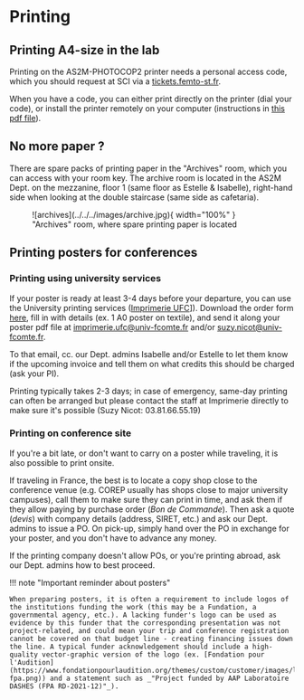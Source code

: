 # Printing

## Printing A4-size in the lab 

Printing on the AS2M-PHOTOCOP2 printer needs a personal access code, which you should request at SCI via a [tickets.femto-st.fr](tickets.femto-st.fr). 

When you have a code, you can either print directly on the printer (dial your code), or install the printer remotely on your computer (instructions in [this pdf file](../../downloads/install_printer.pdf)). 

## No more paper ? 

There are spare packs of printing paper in the "Archives" room, which you can access with your room key. The archive room is located in the AS2M Dept. on the mezzanine, floor 1 (same floor as Estelle & Isabelle), right-hand side when looking at the double staircase (same side as cafetaria). 

<figure markdown>
  ![archives](../../../images/archive.jpg){ width="100%" }
  <figcaption>"Archives" room, where spare printing paper is located</figcaption>
</figure>



## Printing posters for conferences

### Printing using university services

If your poster is ready at least 3-4 days before your departure, you can use the University printing services ([Imprimerie UFC](https://www.univ-fcomte.fr/les-services-administratifs/imprimerie)]). Download the order form [here](../../downloads/Formulaire_Imprimerie_UFC.pdf), fill in with details (ex. 1 A0 poster on textile), and send it along your poster pdf file at [imprimerie.ufc@univ-fcomte.fr](mailto:imprimerie.ufc@univ-fcomte.fr) and/or [suzy.nicot@univ-fcomte.fr](mailto:suzy.nicot@univ-fcomte.fr). 

To that email, cc. our Dept. admins Isabelle and/or Estelle to let them know if the upcoming invoice and tell them on what credits this should be charged (ask your PI). 

Printing typically takes 2-3 days; in case of emergency, same-day printing can often be arranged but please contact the staff at Imprimerie directly to make sure it's possible (Suzy Nicot: 03.81.66.55.19)

### Printing on conference site 

If you're a bit late, or don't want to carry on a poster while traveling, it is also possible to print onsite. 

If traveling in France, the best is to locate a copy shop close to the conference venue (e.g. COREP usually has shops close to major university campuses), call them to make sure they can print in time, and ask them if they allow paying by purchase order (_Bon de Commande_). Then ask a quote (_devis_) with company details (address, SIRET, etc.) and ask our Dept. admins to issue a PO. On pick-up, simply hand over the PO in exchange for your poster, and you don't have to advance any money. 

If the printing company doesn't allow POs, or you're printing abroad, ask our Dept. admins how to best proceed. 


!!! note "Important reminder about posters"

    When preparing posters, it is often a requirement to include logos of the institutions funding the work (this may be a Fundation, a governmental agency, etc.). A lacking funder's logo can be used as evidence by this funder that the corresponding presentation was not project-related, and could mean your trip and conference registration cannot be covered on that budget line - creating financing issues down the line. A typical funder acknowledgement should include a high-quality vector-graphic version of the logo (ex. [Fondation pour l'Audition](https://www.fondationpourlaudition.org/themes/custom/customer/images/logos/logo-fpa.png)) and a statement such as _"Project funded by AAP Laboratoire DASHES (FPA RD-2021-12)"_). 

